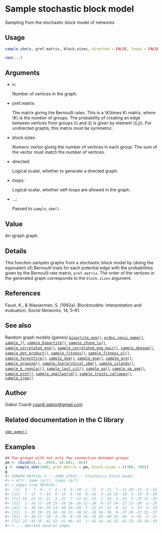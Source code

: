 # Sample stochastic block model

Sampling from the stochastic block model of networks

## Usage

``` r
sample_sbm(n, pref.matrix, block.sizes, directed = FALSE, loops = FALSE)

sbm(...)
```

## Arguments

- n:

  Number of vertices in the graph.

- pref.matrix:

  The matrix giving the Bernoulli rates. This is a \\K\times K\\ matrix,
  where \\K\\ is the number of groups. The probability of creating an
  edge between vertices from groups \\i\\ and \\j\\ is given by element
  \\(i,j)\\. For undirected graphs, this matrix must be symmetric.

- block.sizes:

  Numeric vector giving the number of vertices in each group. The sum of
  the vector must match the number of vertices.

- directed:

  Logical scalar, whether to generate a directed graph.

- loops:

  Logical scalar, whether self-loops are allowed in the graph.

- ...:

  Passed to `sample_sbm()`.

## Value

An igraph graph.

## Details

This function samples graphs from a stochastic block model by (doing the
equivalent of) Bernoulli trials for each potential edge with the
probabilities given by the Bernoulli rate matrix, `pref.matrix`. The
order of the vertices in the generated graph corresponds to the
`block.sizes` argument.

## References

Faust, K., & Wasserman, S. (1992a). Blockmodels: Interpretation and
evaluation. *Social Networks*, 14, 5–61.

## See also

Random graph models (games)
[`bipartite_gnm()`](https://r.igraph.org/reference/sample_bipartite_gnm.md),
[`erdos.renyi.game()`](https://r.igraph.org/reference/erdos.renyi.game.md),
[`sample_()`](https://r.igraph.org/reference/sample_.md),
[`sample_bipartite()`](https://r.igraph.org/reference/sample_bipartite.md),
[`sample_chung_lu()`](https://r.igraph.org/reference/sample_chung_lu.md),
[`sample_correlated_gnp()`](https://r.igraph.org/reference/sample_correlated_gnp.md),
[`sample_correlated_gnp_pair()`](https://r.igraph.org/reference/sample_correlated_gnp_pair.md),
[`sample_degseq()`](https://r.igraph.org/reference/sample_degseq.md),
[`sample_dot_product()`](https://r.igraph.org/reference/sample_dot_product.md),
[`sample_fitness()`](https://r.igraph.org/reference/sample_fitness.md),
[`sample_fitness_pl()`](https://r.igraph.org/reference/sample_fitness_pl.md),
[`sample_forestfire()`](https://r.igraph.org/reference/sample_forestfire.md),
[`sample_gnm()`](https://r.igraph.org/reference/sample_gnm.md),
[`sample_gnp()`](https://r.igraph.org/reference/sample_gnp.md),
[`sample_grg()`](https://r.igraph.org/reference/sample_grg.md),
[`sample_growing()`](https://r.igraph.org/reference/sample_growing.md),
[`sample_hierarchical_sbm()`](https://r.igraph.org/reference/sample_hierarchical_sbm.md),
[`sample_islands()`](https://r.igraph.org/reference/sample_islands.md),
[`sample_k_regular()`](https://r.igraph.org/reference/sample_k_regular.md),
[`sample_last_cit()`](https://r.igraph.org/reference/sample_last_cit.md),
[`sample_pa()`](https://r.igraph.org/reference/sample_pa.md),
[`sample_pa_age()`](https://r.igraph.org/reference/sample_pa_age.md),
[`sample_pref()`](https://r.igraph.org/reference/sample_pref.md),
[`sample_smallworld()`](https://r.igraph.org/reference/sample_smallworld.md),
[`sample_traits_callaway()`](https://r.igraph.org/reference/sample_traits_callaway.md),
[`sample_tree()`](https://r.igraph.org/reference/sample_tree.md)

## Author

Gabor Csardi <csardi.gabor@gmail.com>

## Related documentation in the C library

[`sbm_game()`](https://igraph.org/c/html/latest/igraph-Generators.html#igraph_sbm_game).

## Examples

``` r
## Two groups with not only few connection between groups
pm <- cbind(c(.1, .001), c(.001, .05))
g <- sample_sbm(1000, pref.matrix = pm, block.sizes = c(300, 700))
g
#> IGRAPH 08f8c8c U--- 1000 17014 -- Stochastic block model
#> + attr: name (g/c), loops (g/l)
#> + edges from 08f8c8c:
#>  [1]  3-- 7  4-- 7  2-- 8  3--10  1--11  3--11  7--11 10--11  2--12  5--12
#> [11]  7--13  7--14  9--15  5--16  8--16  3--18 15--18  3--19  8--20  3--21
#> [21] 10--21 15--21  3--22  7--22 22--23  1--24  4--24  5--25 12--25 23--25
#> [31]  1--26 11--26 15--26 18--26 22--26  9--27 14--27 11--28  2--29 11--29
#> [41]  4--30 10--30 13--30 29--30  7--31 15--31  8--32  2--33  4--33 23--33
#> [51]  5--35 29--35 16--36 22--36 32--36 34--36  9--37 20--37 31--37  6--38
#> [61]  9--38 21--38  4--39  8--39 16--39 30--40 35--40  4--41  5--41 14--41
#> [71] 23--41 25--41 32--41 40--41  1--42 14--42 25--42 13--43 14--43 17--43
#> + ... omitted several edges
```
